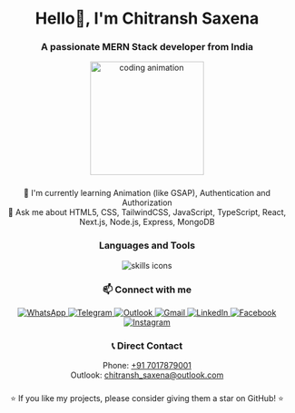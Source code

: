 <h1 align="center">Hello👋, I'm Chitransh Saxena</h1>

<h3 align="center">A passionate MERN Stack developer from India</h3>

<div align="center">
  <img height="200" src="https://media1.giphy.com/media/v1.Y2lkPTc5MGI3NjExM3U5cXp1NzdlMzR5ajAyMzJmdDJtbGl3NTZlZjEzazhmcm1kdWpweCZlcD12MV9pbnRlcm5hbF9naWZfYnlfaWQmY3Q9Zw/OumCa12QC9CIvBe2c1/giphy.gif" alt="coding animation" />
</div>

###

<p align="center">
  🌱 I'm currently learning Animation (like GSAP), Authentication and Authorization<br>
  💬 Ask me about HTML5, CSS, TailwindCSS, JavaScript, TypeScript, React, Next.js, Node.js, Express, MongoDB<br>
</p>

###

<h3 align="center">Languages and Tools</h3>

<div align="center">
  <img src="https://skillicons.dev/icons?i=ts,js,html,css,tailwind,react,nextjs,nodejs,express,mongodb,redux,materialui,git,github,vscode" alt="skills icons" />
</div>

###

<h3 align="center">📫 Connect with me</h3>

<div align="center">
  <!-- WhatsApp -->
  <a href="https://wa.me/917017879001" target="_blank">
    <img src="https://img.shields.io/badge/WhatsApp-25D366?style=for-the-badge&logo=whatsapp&logoColor=white" alt="WhatsApp" />
  </a>
  
  <!-- Telegram -->
  <a href="https://t.me/+917017879001" target="_blank">
    <img src="https://img.shields.io/badge/Telegram-2CA5E0?style=for-the-badge&logo=telegram&logoColor=white" alt="Telegram" />
  </a>
  
  <!-- Outlook -->
  <a href="mailto:chitransh_saxena@outlook.com" target="_blank">
    <img src="https://img.shields.io/badge/Outlook-0078D4?style=for-the-badge&logo=microsoft-outlook&logoColor=white" alt="Outlook" />
  </a>
  
  <!-- Gmail -->
  <a href="mailto:chitranshsaxena9001@gmail.com" target="_blank">
    <img src="https://img.shields.io/badge/Gmail-D14836?style=for-the-badge&logo=gmail&logoColor=white" alt="Gmail" />
  </a>
  
  <!-- LinkedIn -->
  <a href="https://www.linkedin.com/in/chitransh-saxena19092004" target="_blank">
    <img src="https://img.shields.io/badge/LinkedIn-0077B5?style=for-the-badge&logo=linkedin&logoColor=white" alt="LinkedIn" />
  </a>
  
  <!-- Facebook -->
  <a href="https://www.facebook.com/share/18sr5QWdEW/" target="_blank">
    <img src="https://img.shields.io/badge/Facebook-1877F2?style=for-the-badge&logo=facebook&logoColor=white" alt="Facebook" />
  </a>
  
  <!-- Instagram -->
  <a href="https://www.instagram.com/_chunmun___?igsh=ejFzZzJlaWxhdDVj" target="_blank">
    <img src="https://img.shields.io/badge/Instagram-E4405F?style=for-the-badge&logo=instagram&logoColor=white" alt="Instagram" />
  </a>
</div>

###

<div align="center">
  <h3>📞 Direct Contact</h3>
  <p>
    Phone: <a href="tel:+917017879001">+91 7017879001</a><br>
    Outlook: <a href="mailto:chitransh_saxena@outlook.com">chitransh_saxena@outlook.com</a><br>
  </p>
</div>

###

<div align="center">
  <p>⭐ If you like my projects, please consider giving them a star on GitHub! ⭐</p>
</div>
